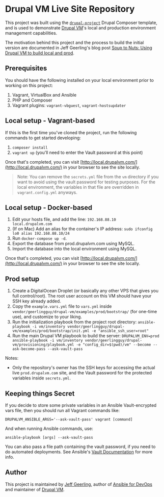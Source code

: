 # Drupal VM Live Site Repository

This project was built using the [`drupal-project`](https://github.com/drupal-composer/drupal-project) Drupal Composer template, and is used to demonstrate [Drupal VM](https://www.drupalvm.com)'s local and production environment management capabilities.

The motivation behind this project and the process to build the initial version are documented in Jeff Geerling's blog post [Soup to Nuts: Using Drupal VM to build local and prod](https://www.jeffgeerling.com/blog/2017/soup-nuts-using-drupal-vm-build-local-and-prod).

## Prerequisites

You should have the following installed on your local environment prior to working on this project:

  1. Vagrant, VirtualBox and Ansible
  2. PHP and Composer
  3. Vagrant plugins: `vagrant-vbguest`, `vagrant-hostsupdater`

## Local setup - Vagrant-based

If this is the first time you've cloned the project, run the following commands to get started developing:

  1. `composer install`
  2. `vagrant up` (you'll need to enter the Vault password at this point)

Once that's completed, you can visit [http://local.drupalvm.com/](http://local.drupalvm.com/) in your browser to see the site locally.

> Note: You can remove the `secrets.yml` file from the `vm` directory if you want to avoid using the vault password for testing purposes. For the local environment, the variables in that file are overridden in `vagrant.config.yml` anyways.

## Local setup - Docker-based

  1. Edit your hosts file, and add the line: `192.168.88.10  local.drupalvm.com`
  2. (If on Mac) Add an alias for the container's IP address: `sudo ifconfig lo0 alias 192.168.88.10/24`
  3. Run `docker-compose up -d`.
  4. Export the database from prod.drupalvm.com using MySQL.
  5. Import the database into the local environment using MySQL.

Once that's completed, you can visit [http://local.drupalvm.com/](http://local.drupalvm.com/) in your browser to see the site locally.

## Prod setup

  1. Create a DigitalOcean Droplet (or basically any other VPS that gives you full control/root). The root user account on this VM should have your SSH key already added.
  2. Copy the `example.vars.yml` file to `vars.yml` inside `vendor/geerlingguy/drupal-vm/examples/prod/bootstrap/` (for one-time use), and customize to your liking.
  3. Run the initialization playbook from the project root directory: `ansible-playbook -i vm/inventory vendor/geerlingguy/drupal-vm/examples/prod/bootstrap/init.yml -e "ansible_ssh_user=root"`
  4. Run the main Drupal VM playbook to build the server: `DRUPALVM_ENV=prod ansible-playbook -i vm/inventory vendor/geerlingguy/drupal-vm/provisioning/playbook.yml -e "config_dir=$(pwd)/vm" --become --ask-become-pass --ask-vault-pass`

Notes:

  - Only the repository's owner has the SSH keys for accessing the actual live `prod.drupalvm.com` site, and the Vault password for the protected variables inside `secrets.yml`.

## Keeping things Secret

If you decide to store some private variables in an Ansible Vault-encrypted vars file, then you should run all Vagrant commands like:

    DRUPALVM_ANSIBLE_ARGS='--ask-vault-pass' vagrant [command]

And when running Ansible commands, use:

    ansible-playbook [args] --ask-vault-pass

You can also pass a file path containing the vault password, if you need to do automated deployments. See Ansible's [Vault Documentation](http://docs.ansible.com/ansible/playbooks_vault.html#creating-encrypted-files) for more info.

## Author

This project is maintained by [Jeff Geerling](https://www.jeffgeerling.com/), author of [Ansible for DevOps](https://www.ansiblefordevops.com) and maintainer of [Drupal VM](https://www.drupalvm.com).
